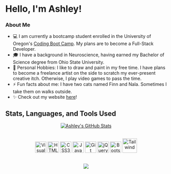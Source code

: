 # Hello, I'm Ashley!

### About Me
- 💻 I am currently a bootcamp student enrolled in the University of Oregon's <a href="https://bootcamp.uoregon.edu/coding/">Coding Boot Camp</a>. My plans are to become a Full-Stack Developer.
- 🎓 I have a background in Neuroscience, having earned my Bachelor of Science degree from Ohio State University.
- 🎯 Personal Hobbies: I like to draw and paint in my free time. I have plans to become a freelance artist on the side to scratch my ever-present creative itch. Otherwise, I play video games to pass the time. 
- ⚡ Fun facts about me: I have two cats named Finn and Nala. Sometimes I take them on walks outside.
- ✨ Check out my website <a href="">here</a>!

## Stats, Languages, and Tools Used

<div align="center">

<a href="https://github.com/ashlynn4567/github-readme-stats"><img align="center" src="https://github-readme-stats.vercel.app/api?username=ashlynn4567&show_icons=true&theme=ayu-mirage" alt="Ashley's GitHub Stats" /></a>

  <br>
  
   <div align="center">
    <img alt="Visual Studio Code" width="35px" src="https://cdn.jsdelivr.net/gh/devicons/devicon/icons/vscode/vscode-original.svg" />
    <img alt="HTML5" width="35px" src="https://cdn.jsdelivr.net/gh/devicons/devicon/icons/html5/html5-original.svg" />
    <img alt="CSS3" width="35px" src="https://cdn.jsdelivr.net/gh/devicons/devicon/icons/css3/css3-original.svg" />
    <img alt="JavaScript" width="35px" src="https://cdn.jsdelivr.net/gh/devicons/devicon/icons/javascript/javascript-original.svg" />
    <img alt="Git" width="35px" src="https://cdn.jsdelivr.net/gh/devicons/devicon/icons/git/git-original.svg" />
    <img alt="jQuery" width="35px" src="https://www.vectorlogo.zone/logos/jquery/jquery-icon.svg" />
    <img alt="Bootstrap" width="35px" src="https://cdn.worldvectorlogo.com/logos/bootstrap-4.svg" />
    <img alt="Tailwind" width="45px" src="https://tailwindcss.com/_next/static/media/tailwindcss-mark.79614a5f61617ba49a0891494521226b.svg" />
   </div>

  <br>

<a href="https://github.com/ashlynn4567/github-readme-stats"><img align="center" src="https://github-readme-stats.vercel.app/api/top-langs/?username=ashlynn4567&show_icons=true&theme=ayu-mirage&layout=compact" /></a>
</div>
